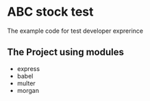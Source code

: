 # ABC stock test
The example code for test developer exprerince

## The Project using modules
- express
- babel
- multer
- morgan